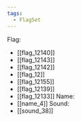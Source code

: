 ```yaml
---
tags:
  - FlagSet
---
```

Flag:
- [[flag_12140]]
- [[flag_12143]]
- [[flag_12142]]
- [[flag_12]]
- [[flag_12155]]
- [[flag_12139]]
- [[flag_12133]]
Name:
- [[name_4]]
Sound:
- [[sound_38]]
